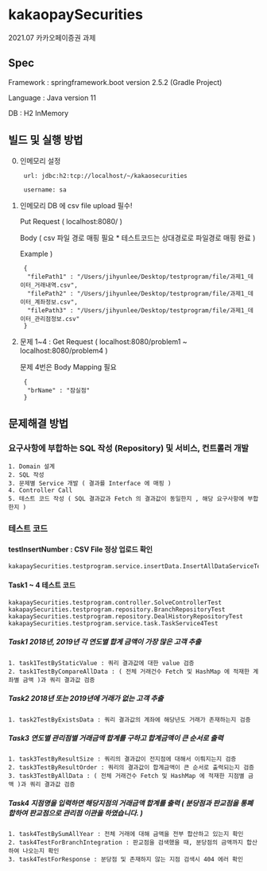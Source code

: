 # kakaopaySecurities
2021.07 카카오페이증권 과제

## Spec
 
 Framework : springframework.boot version 2.5.2 (Gradle Project)
 
 Language : Java version 11
 
 DB : H2 InMemory

## 빌드 및 실행 방법

0. 인메모리 설정

		url: jdbc:h2:tcp://localhost/~/kakaosecurities

		username: sa


1. 인메모리 DB 에 csv file upload 필수!

      Put Request ( localhost:8080/ )

      Body ( csv 파일 경로 매핑 필요 * 테스트코드는 상대경로로 파일경로 매핑 완료 )

      Example )
			
		{
		 "filePath1" : "/Users/jihyunlee/Desktop/testprogram/file/과제1_데이터_거래내역.csv",
		 "filePath2" : "/Users/jihyunlee/Desktop/testprogram/file/과제1_데이터_계좌정보.csv",
		 "filePath3" : "/Users/jihyunlee/Desktop/testprogram/file/과제1_데이터_관리점정보.csv" 
		}
	

	

2. 문제 1~4 : Get Request ( localhost:8080/problem1 ~ localhost:8080/problem4 )

	문제 4번은 Body Mapping 필요 	
	
		{
		 "brName" : "잠실점"
		}


## 문제해결 방법

### 요구사항에 부합하는 SQL 작성 (Repository) 및 서비스, 컨트롤러 개발

	1. Domain 설계
	2. SQL 작성
	3. 문제별 Service 개발 ( 결과를 Interface 에 매핑 )
	4. Controller Call
	5. 테스트 코드 작성 ( SQL 결과값과 Fetch 의 결과값이 동일한지 , 해당 요구사항에 부합한지 )

### 테스트 코드

#### testInsertNumber : CSV File 정상 업로드 확인
	kakapaySecurities.testprogram.service.insertData.InsertAllDataServiceTest
	
#### Task1 ~ 4 테스트 코드	
	kakapaySecurities.testprogram.controller.SolveControllerTest
	kakapaySecurities.testprogram.repository.BranchRepositoryTest
	kakapaySecurities.testprogram.repository.DealHistoryRepositoryTest
	kakapaySecurities.testprogram.service.task.TaskService4Test

##### Task1 2018년, 2019년 각 연도별 합계 금액이 가장 많은 고객 추출

	1. task1TestByStaticValue : 쿼리 결과값에 대한 value 검증
	2. task1TestByCompareAllData : ( 전체 거래건수 Fetch 및 HashMap 에 적재한 계좌별 금액 )과 쿼리 결과값 검증

##### Task2 2018년 또는 2019년에 거래가 없는 고객 추출

	1. task2TestByExistsData : 쿼리 결과값의 계좌에 해당년도 거래가 존재하는지 검증

##### Task3 연도별 관리점별 거래금액 합계를 구하고 합계금액이 큰 순서로 출력

	1. task3TestByResultSize : 쿼리의 결과값이 전지점에 대해서 이뤄지는지 검증
	2. task3TestByResultOrder : 쿼리의 결과값이 합계금액이 큰 순서로 출력되는지 검증
	3. task3TestByAllData : ( 전체 거래건수 Fetch 및 HashMap 에 적재한 지점별 금액 )과 쿼리 결과값 검증

##### Task4 지점명을 입력하면 해당지점의 거래금액 합계를 출력 ( 분당점과 판교점을 통폐합하여 판교점으로 관리점 이관을 하였습니다. )

	1. task4TestBySumAllYear : 전체 거래에 대해 금액을 전부 합산하고 있는지 확인
	2. task4TestForBranchIntegration : 판교점을 검색했을 때, 분당점의 금액까지 합산하여 나오는지 확인
	3. task4TestForResponse : 분당점 및 존재하지 않는 지점 검색시 404 에러 확인

